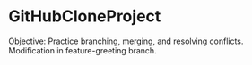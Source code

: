 # GitHubCloneProject
Objective: Practice branching, merging, and resolving conflicts.
Modification in feature-greeting branch.
